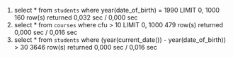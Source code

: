 1) select * from `students` where year(date_of_birth) = 1990 LIMIT 0, 1000	160 row(s) returned	0,032 sec / 0,000 sec
2) select * from `courses` where cfu > 10 LIMIT 0, 1000	479 row(s) returned	0,000 sec / 0,016 sec
3) select * from `students` where (year(current_date()) - year(date_of_birth)) > 30	3646 row(s) returned	0,000 sec / 0,016 sec


